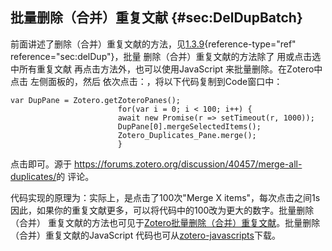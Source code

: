 ## 批量删除（合并）重复文献 {#sec:DelDupBatch}

前面讲述了删除（合并）重复文献的方法，见[1.3.9](#sec:delDup){reference-type="ref" reference="sec:delDup"}，批量 删除（合并）重复文献的方法除了 用或点击选中所有重复文献 再点击方法外，也可以使用JavaScript 来批量删除。在Zotero中点击 左侧面板的，然后 依次点击：，将以下代码复制到Code窗口中：

``` {.JavaScript language="JavaScript"}
var DupPane = Zotero.getZoteroPanes();
                        for(var i = 0; i < 100; i++) {
                        await new Promise(r => setTimeout(r, 1000));
                        DupPane[0].mergeSelectedItems();
                        Zotero_Duplicates_Pane.merge();
                        }
```

点击即可。源于 <https://forums.zotero.org/discussion/40457/merge-all-duplicates/>的 评论。

代码实现的原理为：实际上，是点击了100次\"Merge X items\"，每次点击之间1s 因此，如果你的重复文献更多，可以将代码中的100改为更大的数字。批量删除（合并） 重复文献的方法也可见于[Zotero批量删除（合并）重复文献](https://zhuanlan.zhihu.com/p/352324486)。批量删除（合并）重复文献的JavaScript 代码也可从[zotero-javascripts](https://github.com/redleafnew/zotero-javascripts)下载。

